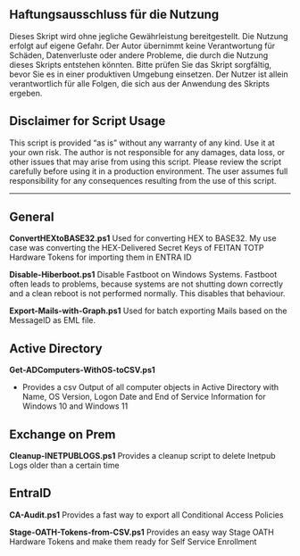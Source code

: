 Haftungsausschluss für die Nutzung
----------------------------------
Dieses Skript wird ohne jegliche Gewährleistung bereitgestellt. Die Nutzung erfolgt auf eigene Gefahr. Der Autor übernimmt keine Verantwortung für Schäden, Datenverluste oder andere Probleme, die durch die Nutzung dieses Skripts entstehen könnten. Bitte prüfen Sie das Skript sorgfältig, bevor Sie es in einer produktiven Umgebung einsetzen. Der Nutzer ist allein verantwortlich für alle Folgen, die sich aus der Anwendung des Skripts ergeben.

Disclaimer for Script Usage
---------------------------
This script is provided “as is” without any warranty of any kind. Use it at your own risk. The author is not responsible for any damages, data loss, or other issues that may arise from using this script. Please review the script carefully before using it in a production environment. The user assumes full responsibility for any consequences resulting from the use of this script.

-----------------------------------------------------------------------------------------------------------------------------------------------------------------------------------
General
-------
**ConvertHEXtoBASE32.ps1**
Used for converting HEX to BASE32. My use case was converting the HEX-Delivered Secret Keys of FEITAN TOTP Hardware Tokens for importing them in ENTRA ID

**Disable-Hiberboot.ps1**
Disable Fastboot on Windows Systems. Fastboot often leads to problems, because systems are not shutting down correctly and a clean reboot is not performed normally. This disables that behaviour.

**Export-Mails-with-Graph.ps1**
Used for batch exporting Mails based on the MessageID as EML file.

Active Directory
----------------

**Get-ADComputers-WithOS-toCSV.ps1**
- Provides a csv Output of all computer objects in Active Directory with Name, OS Version, Logon Date and End of Service Information for Windows 10 and Windows 11

Exchange on Prem
----------------

**Cleanup-INETPUBLOGS.ps1**
Provides a cleanup script to delete Inetpub Logs older than a certain time

EntraID
-------

**CA-Audit.ps1**
Provides a fast way to export all Conditional Access Policies

**Stage-OATH-Tokens-from-CSV.ps1**
Provides an easy way Stage OATH Hardware Tokens and make them ready for Self Service Enrollment
